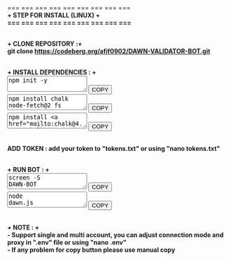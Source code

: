 <br>=== === === === === === === === ===
<br><b>+ STEP FOR INSTALL (LINUX) +<b>
<br>=== === === === === === === === ===

<br><b>+ CLONE REPOSITORY :+<b>
<br>git clone https://codeberg.org/afif0902/DAWN-VALIDATOR-BOT.git

<br><b>+ INSTALL DEPENDENCIES : +<b>
<br><textarea id="text-copy" class="form-copy">npm init -y</textarea>
<button class="btn btn-copy btn-circle">
    COPY
</button>
<br><textarea id="text-copy" class="form-copy">npm install chalk node-fetch@2 fs</textarea>
<button class="btn btn-copy btn-circle">
    COPY
</button>
<br><textarea id="text-copy" class="form-copy">npm install chalk@4.1.2</textarea>
<button class="btn btn-copy btn-circle">
    COPY
</button>

<br>ADD TOKEN : add your token to "tokens.txt" or using "nano tokens.txt"

<br><b>+ RUN BOT : +<b>
<br><textarea id="text-copy" class="form-copy">screen -S DAWN-BOT</textarea>
<button class="btn btn-copy btn-circle">
    COPY
</button>
<br><textarea id="text-copy" class="form-copy">node dawn.js</textarea>
<button class="btn btn-copy btn-circle">
    COPY
</button>

<br><b>+ NOTE : +<b>
<br>- Support single and multi account, you can adjust connection mode and proxy in ".env" file or using "nano .env"
<br>- If any problem for copy button please use manual copy